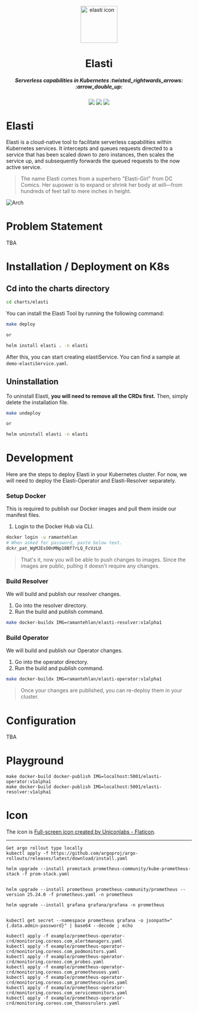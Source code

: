 <p align="center">
<img src="./docs/logo/logo_512.png" alt="elasti icon" width="100">
</p>

<h1 align="center">Elasti</h1>
<h5 align="center">Serverless capabilities in Kubernetes :twisted_rightwards_arrows: :arrow_double_up:</h5>

<p align="center">
 <a>
    <img src="https://goreportcard.com/badge/github.com/truefoundry/elasti" align="center">
 </a>
 <a>
    <img src="https://img.shields.io/badge/godoc-reference-green" align="center">
 </a>
 <a>
    <img src="https://img.shields.io/badge/license-MIT-blue" align="center">
 </a>

</p>


# Elasti

Elasti is a cloud-native tool to facilitate serverless capabilities within Kubernetes services. It intercepts and queues requests directed to a service that has been scaled down to zero instances, then scales the service up, and subsequently forwards the queued requests to the now active service.


>  The name Elasti comes from a superhero "Elasti-Girl" from DC Comics. Her supower is to expand or shrink her body at will—from hundreds of feet tall to mere inches in height. 

![Arch](./docs/assets/elasti-hld.png)

# Problem Statement
TBA

# Installation / Deployment on K8s

## Cd into the charts directory
```bash
cd charts/elasti
```

You can install the Elasti Tool by running the following command:
```bash
make deploy

or 

helm install elasti . -n elasti
```

After this, you can start creating elastiService. You can find a sample at `demo-elastiService.yaml`.

## Uninstallation 

To uninstall Elasti, **you will need to remove all the CRDs first.** Then, simply delete the installation file. 
```bash
make undeploy

or 

helm uninstall elasti -n elasti
```

# Development

Here are the steps to deploy Elasti in your Kubernetes cluster. For now, we will need to deploy the Elasti-Operator and Elasti-Resolver separately.

### Setup Docker

This is required to publish our Docker images and pull them inside our manifest files. 

1. Login to the Docker Hub via CLI.
```bash
docker login -u ramantehlan
# When asked for password, paste below text.
dckr_pat_WgMJEsO0nMNp10Bf7rLQ_FcVzLU
``` 

> That's it, now you will be able to push changes to images. Since the images are public, pulling it doesn't require any changes.

### Build Resolver

We will build and publish our resolver changes.

1. Go into the resolver directory. 
2. Run the build and publish command.
```bash
make docker-buildx IMG=ramantehlan/elasti-resolver:v1alpha1
```

### Build Operator

We will build and publish our Operator changes.

1. Go into the operator directory.
2. Run the build and publish command.
```bash
make docker-buildx IMG=ramantehlan/elasti-operator:v1alpha1
```

> Once your changes are published, you can re-deploy them in your cluster.

# Configuration
TBA

# Playground 

```
make docker-build docker-publish IMG=localhost:5001/elasti-operator:v1alpha1
make docker-build docker-publish IMG=localhost:5001/elasti-resolver:v1alpha1
```

# Icon 

The icon is <a href="https://www.flaticon.com/free-icons/full-screen" title="full-screen icons">Full-screen icon created by Uniconlabs - Flaticon</a>. 



---

```
Get argo rollout type locally
kubectl apply -f https://github.com/argoproj/argo-rollouts/releases/latest/download/install.yaml

```

```
helm upgrade --install promstack prometheus-community/kube-prometheus-stack -f prom-stack.yaml


helm upgrade --install prometheus prometheus-community/prometheus --version 25.24.0 -f prometheus.yaml -n prometheus  

helm upgrade --install grafana grafana/grafana -n prometheus


kubectl get secret --namespace prometheus grafana -o jsonpath="{.data.admin-password}" | base64 --decode ; echo

kubectl apply -f example/prometheus-operator-crd/monitoring.coreos.com_alertmanagers.yaml
kubectl apply -f example/prometheus-operator-crd/monitoring.coreos.com_podmonitors.yaml
kubectl apply -f example/prometheus-operator-crd/monitoring.coreos.com_probes.yaml
kubectl apply -f example/prometheus-operator-crd/monitoring.coreos.com_prometheuses.yaml
kubectl apply -f example/prometheus-operator-crd/monitoring.coreos.com_prometheusrules.yaml
kubectl apply -f example/prometheus-operator-crd/monitoring.coreos.com_servicemonitors.yaml
kubectl apply -f example/prometheus-operator-crd/monitoring.coreos.com_thanosrulers.yaml


```


